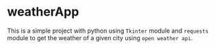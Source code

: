 # weatherApp

This is a simple project with python using `Tkinter` module and `requests` module to get the weather of a given city using `open weather api`.
